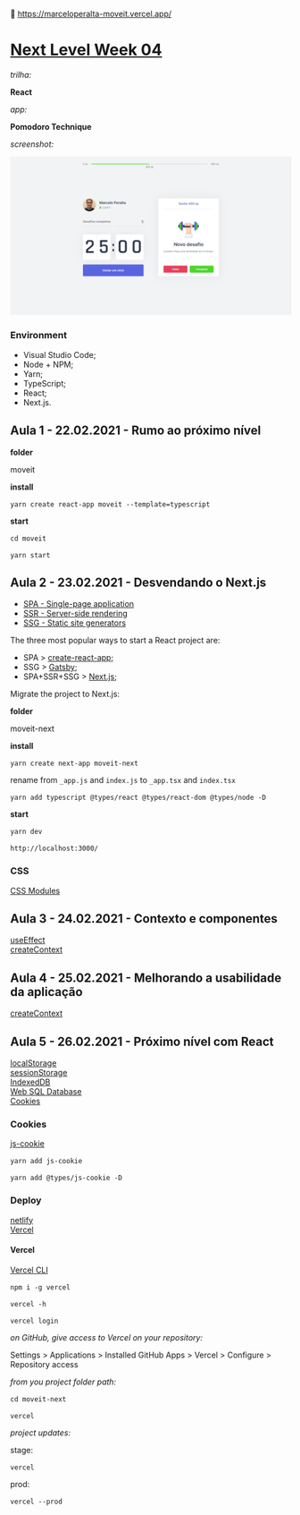:link: https://marceloperalta-moveit.vercel.app/

# [Next Level Week 04](https://nextlevelweek.com/)

_trilha:_  

**React**  

_app:_  

**Pomodoro Technique**  

_screenshot:_  

![pomodoro](./readme/screenshot.PNG)

### Environment

- Visual Studio Code;
- Node + NPM;
- Yarn;
- TypeScript;
- React;
- Next.js.

## Aula 1 - 22.02.2021 - Rumo ao próximo nível 

**folder**

moveit

**install**  

```
yarn create react-app moveit --template=typescript
```

**start**  

```
cd moveit
```

```
yarn start
```

## Aula 2 - 23.02.2021 - Desvendando o Next.js

- [SPA - Single-page application](https://en.wikipedia.org/wiki/Single-page_application)  
- [SSR - Server-side rendering](https://en.wikipedia.org/wiki/Server-side_scripting)  
- [SSG - Static site generators](https://www.netguru.com/blog/what-are-static-site-generators)  

The three most popular ways to start a React project are:  

- SPA > [create-react-app](https://reactjs.org/docs/create-a-new-react-app.html#create-react-app);  
- SSG > [Gatsby](https://www.gatsbyjs.com/);  
- SPA+SSR+SSG > [Next.js](https://nextjs.org/);  

Migrate the project to Next.js:  

**folder**

moveit-next

**install**  

```
yarn create next-app moveit-next
```

rename from ```_app.js``` and ```index.js``` to ```_app.tsx``` and ```index.tsx```  

```
yarn add typescript @types/react @types/react-dom @types/node -D
```

**start**  

```
yarn dev
```

```
http://localhost:3000/
```

### CSS

[CSS Modules](https://github.com/css-modules/css-modules)  

## Aula 3 - 24.02.2021 - Contexto e componentes

[useEffect](https://reactjs.org/docs/hooks-reference.html#useeffect)  
[createContext](https://reactjs.org/docs/context.html)  

## Aula 4 - 25.02.2021 - Melhorando a usabilidade da aplicação

[createContext](https://reactjs.org/docs/context.html)  

## Aula 5 - 26.02.2021 - Próximo nível com React

[localStorage](https://developer.mozilla.org/en-US/docs/Web/API/Window/localStorage)  
[sessionStorage](https://developer.mozilla.org/en-US/docs/Web/API/Window/sessionStorage)  
[IndexedDB](https://developer.mozilla.org/en-US/docs/Web/API/IndexedDB_API)  
[Web SQL Database](https://www.w3.org/TR/webdatabase/)  
[Cookies](https://developer.mozilla.org/en-US/docs/Mozilla/Add-ons/WebExtensions/API/cookies)  

### Cookies

[js-cookie](https://github.com/js-cookie/js-cookie)  

```
yarn add js-cookie
```

```
yarn add @types/js-cookie -D
```

### Deploy

[netlify](https://www.netlify.com/)  
[Vercel](https://vercel.com/)  

#### Vercel

[Vercel CLI](https://vercel.com/download)  

```
npm i -g vercel
```

```
vercel -h
```

```
vercel login
```

_on GitHub, give access to Vercel on your repository:_  

Settings > Applications > Installed GitHub Apps > Vercel > Configure > Repository access

_from you project folder path:_  

```
cd moveit-next
```

```
vercel
```

_project updates:_  

stage:  

```
vercel
```

prod:  

```
vercel --prod
```